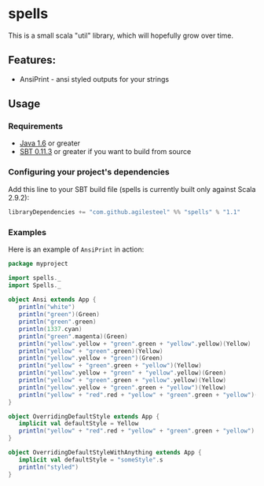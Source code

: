 [Java 1.6]: http://java.com/en/download/index.jsp
[SBT 0.11.3]: https://github.com/harrah/xsbt/wiki
[here]: http://earlofsteel.de/trunk/spells/spells_2.9.2-1.1.jar

# spells

This is a small scala "util" library, which will hopefully grow over time.

## Features:

* AnsiPrint - ansi styled outputs for your strings

## Usage

### Requirements 

* [Java 1.6] or greater
* [SBT 0.11.3] or greater if you want to build from source

### Configuring your project's dependencies

Add this line to your SBT build file (spells is currently built only against Scala 2.9.2):
```scala
libraryDependencies += "com.github.agilesteel" %% "spells" % "1.1"
```

### Examples

Here is an example of ``AnsiPrint`` in action:

```scala
package myproject

import spells._
import Spells._
 
object Ansi extends App {
   println("white")
   println("green")(Green)
   println("green".green)
   println(1337.cyan)
   println("green".magenta)(Green)
   println("yellow".yellow + "green".green + "yellow".yellow)(Yellow)
   println("yellow" + "green".green)(Yellow)
   println("yellow".yellow + "green")(Green)
   println("yellow" + "green".green + "yellow")(Yellow)
   println("yellow".yellow + "green" + "yellow".yellow)(Green)
   println("yellow" + "green".green + "yellow".yellow)(Yellow)
   println("yellow".yellow + "green".green + "yellow")(Yellow)
   println("yellow" + "red".red + "yellow" + "green".green + "yellow")(Yellow)
}

object OverridingDefaultStyle extends App {
   implicit val defaultStyle = Yellow
   println("yellow" + "red".red + "yellow" + "green".green + "yellow")
}

object OverridingDefaultStyleWithAnything extends App {
   implicit val defaultStyle = "someStyle".s
   println("styled")
}
```